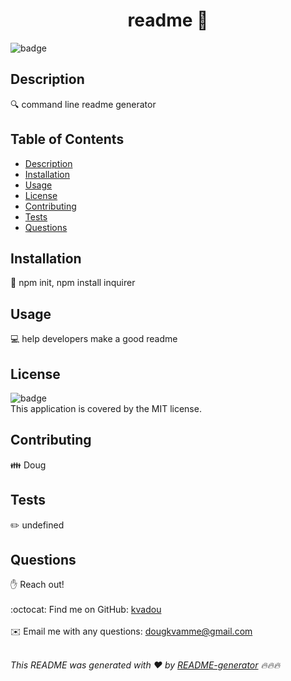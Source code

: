 
<h1 align="center">readme 👋</h1>

![badge](https://img.shields.io/badge/license-MIT-brightgreen)<br />

## Description
🔍 command line readme generator

## Table of Contents
- [Description](#description)
- [Installation](#installation)
- [Usage](#usage)
- [License](#license)
- [Contributing](#contributing)
- [Tests](#tests)
- [Questions](#questions)

## Installation
💾 npm init, npm install inquirer

## Usage
💻 help developers make a good readme

## License
![badge](https://img.shields.io/badge/license-MIT-brightgreen)
<br />
This application is covered by the MIT license. 

## Contributing
👪 Doug

## Tests
✏️ undefined

## Questions
✋ Reach out!<br />
<br />
:octocat: Find me on GitHub: [kvadou](https://github.com/kvadou)<br />
<br />
✉️ Email me with any questions: dougkvamme@gmail.com<br /><br />

_This README was generated with ❤️ by [README-generator](https://github.com/kvadou/README) 🔥🔥🔥_
    